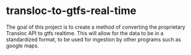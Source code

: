 # transloc-to-gtfs-real-time
The goal of this project is to create a method of converting the proprietary Transloc API to gtfs realtime.
This will allow for the data to be in a standardized format, to be used for ingestion by other programs such as google maps.
